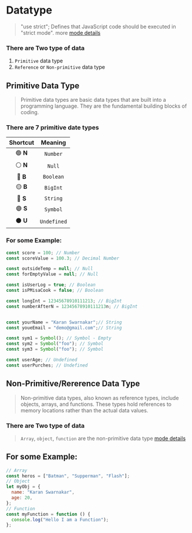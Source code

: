 # Datatype
> "use strict"; Defines that JavaScript code should be executed in "strict mode". more [mode details](https://www.w3schools.com/js/js_strict.asp)

### There are Two type of data

1. `Primitive` data type
2. `Reference` or `Non-primitive` data type

## Primitive Data Type

> Primitive data types are basic data types that are built into a programming language. They are the fundamental building blocks of coding.

### There are 7 primitive date types

| Shortcut |   Meaning   |
| :------: | :---------: |
| 🟢 **N** |  `Number`   |
| ⚪ **N** |   `Null`    |
| 🔵 **B** |  `Boolean`  |
| 🟡 **B** |  `BigInt`   |
| 🔴 **S** |  `String`   |
| 🟣 **S** |  `Symbol`   |
| ⚫ **U** | `Undefined` |

### For some Example:

```javascript
const score = 100; // Number
const scoreValue = 100.3; // Decimal Number

const outsideTemp = null; // Null
const forEmptyValue = null; // Null

const isUserLog = true; // Boolean
const isPMisaCook = false; // Boolean

const longInt = 12345678910111213; // BigInt
const numberAfterN = 12345678910111213n; // BigInt


const yourName = "Karan Swarnakar";// String
const youeEmail = "demo@gmail.com";// String

const sym1 = Symbol(); // Symbol - Empty
const sym2 = Symbol("foo"); // Symbol
const sym3 = Symbol("foo"); // Symbol

const userAge; // Undefined
const userPurches; // Undefined
```

## Non-Primitive/Rererence Data Type

> Non-primitive data types, also known as reference types, include objects, arrays, and functions. These types hold references to memory locations rather than the actual data values.

### There are Two type of data

> `Array`, `object`, `function` are the non-primitive data type [mode details](https://262.ecma-international.org/5.1/#sec-11.4.3)

## For some Example:

```javascript
// Array
const heros = ["Batman", "Supperman", "Flash"];
// Object
let myObj = {
  name: "Karan Swarnakar",
  age: 20,
};
// Function
const myFunction = function () {
  console.log("Hello I am a Function");
};
```
